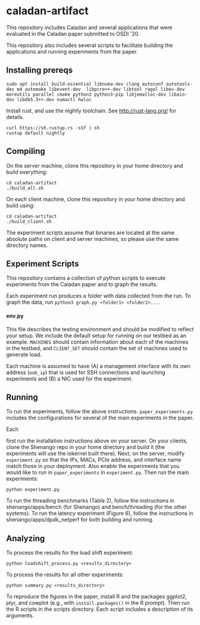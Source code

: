 # caladan-artifact

This repository includes Caladan and several applications that were evaluated in the Caladan paper submitted to OSDI '20.

This repository also includes several scripts to facilitate building the applications and running experiments from the paper.

## Installing prereqs
```
sudo apt install build-essential libnuma-dev clang autoconf autotools-dev m4 automake libevent-dev  libpcre++-dev libtool ragel libev-dev moreutils parallel cmake python3 python3-pip libjemalloc-dev libaio-dev libdb5.3++-dev numactl hwloc
```

Install rust, and use the nightly toolchain. See http://rust-lang.org/ for details.
```
curl https://sh.rustup.rs -sSf | sh
rustup default nightly
```

## Compiling

On the server machine, clone this repository in your home directory and build
everything:
```
cd caladan-artifact
./build_all.sh
```

On each client machine, clone this repository in your home directory and build
using:
```
cd caladan-artifact
./build_client.sh
```

The experiment scripts assume that binaries are located at the same absolute
paths on client and server machines, so please use the same directory names.


## Experiment Scripts
This repository contains a collection of python scripts to execute experiments
from the Caladan paper and to graph the results. 

Each experiment run produces a folder with data collected from the run. To graph
the data, run `python3 graph.py <folder1> <folder2>...`.

#### env.py
This file describes the testing environment and should be modified to reflect your setup. We include the default setup for running on our testbed as an example. `MACHINES` should contain information about each of the machines in the testbed, and `CLIENT_SET` should contain the set of machines used to generate load.

Each machine is assumed to have (A) a management interface with its own address (`oob_ip`) that is used for SSH connections and launching experiments and (B) a NIC used for the experiment.




<!-- For instructions on building ZygOS or Memcached for ZygOS, please see
[their repositories](https://github.com/ix-project). After building
ZygOS, the spin server can be built with:
```
make -C ./bench/servers spin-ix
```
We built and ran ZygOS on Ubuntu 16.04; we built and ran everything
else on Ubuntu 18.04.
 -->

## Running

To run the experiments, follow the above instructions. `paper_experiments.py` includes the configurations for several of the main experiments in the paper. 


Each


first run the installation instructions above
on your server. On your clients, clone the Shenango repo in your home
directory and build it (the experiments will use the iokernel built
there). Next, on the server, modify `experiment.py` so that the IPs,
MACs, PCIe address, and interface name match those in your
deployment. Also enable the experiments that you would like to run in
`paper_experiments` in `experiment.py`. Then run the main experiments:
```
python experiment.py
```

To run the threading benchmarks (Table 2), follow the instructions in
shenango/apps/bench (for Shenango) and bench/threading (for the other
systems). To run the latency experiment (Figure 6), follow the
instructions in shenango/apps/dpdk_netperf for both building and
running.

## Analyzing
To process the results for the load shift experiment:
```
python loadshift_process.py <results_directory>
```
To process the results for all other experiments:
```
python summary.py <results_directory>
```

To reproduce the figures in the paper, install R and the packages
ggplot2, plyr, and cowplot (e.g., with `install.packages()` in the R
prompt).  Then run the R scripts in the scripts directory. Each script
includes a description of its arguments.
